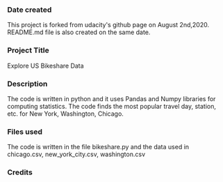 ### Date created
This project is forked from udacity's github page on August 2nd,2020. README.md file is also created on the same date.

### Project Title
Explore US Bikeshare Data

### Description
The code is written in python and it uses Pandas and Numpy libraries for computing statistics. The code finds the most popular travel day, station, etc. for New York, Washington, Chicago.
### Files used
The code is written in the file bikeshare.py and the data used in chicago.csv, new_york_city.csv, washington.csv

### Credits
